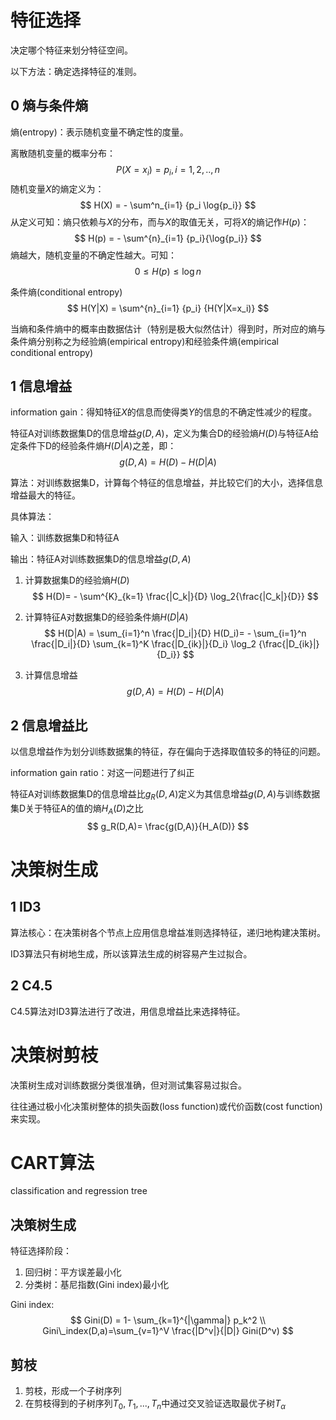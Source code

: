 # 特征选择

决定哪个特征来划分特征空间。



以下方法：确定选择特征的准则。

## 0 熵与条件熵

熵(entropy)：表示随机变量不确定性的度量。



离散随机变量的概率分布：
$$
P(X=x_i) = p_i, i=1,2,..,n
$$
随机变量$X$的熵定义为：
$$
H(X) = - \sum^n_{i=1} {p_i \log{p_i}}
$$
从定义可知：熵只依赖与$X$的分布，而与$X$的取值无关，可将$X$的熵记作$H(p)$：
$$
H(p) = - \sum^{n}_{i=1} {p_i}{\log{p_i}}
$$
熵越大，随机变量的不确定性越大。可知：
$$
0 \le H(p) \le \log n
$$


条件熵(conditional entropy)
$$
H(Y|X) = \sum^{n}_{i=1} {p_i} {H(Y|X=x_i)}
$$


当熵和条件熵中的概率由数据估计（特别是极大似然估计）得到时，所对应的熵与条件熵分别称之为经验熵(empirical entropy)和经验条件熵(empirical conditional entropy)

## 1 信息增益

information gain：得知特征$X$的信息而使得类$Y$的信息的不确定性减少的程度。

特征A对训练数据集D的信息增益$g(D,A)$，定义为集合D的经验熵$H(D)$与特征A给定条件下D的经验条件熵$H(D|A)$之差，即：
$$
g(D,A)=H(D)-H(D|A)
$$


算法：对训练数据集D，计算每个特征的信息增益，并比较它们的大小，选择信息增益最大的特征。



具体算法：

输入：训练数据集D和特征A

输出：特征A对训练数据集D的信息增益$g(D,A)$	

1. 计算数据集D的经验熵$H(D)$
   $$
   H(D)= - \sum^{K}_{k=1} \frac{|C_k|}{D} \log_2{\frac{|C_k|}{D}}
   $$

2. 计算特征A对数据集D的经验条件熵$H(D|A)$
   $$
   H(D|A) = \sum_{i=1}^n \frac{|D_i|}{D} H(D_i)= - \sum_{i=1}^n \frac{|D_i|}{D} \sum_{k=1}^K \frac{|D_{ik}|}{D_i} \log_2 {\frac{|D_{ik}|}{D_i}} 
   $$

3. 计算信息增益
   $$
   g(D,A) = H(D)-H(D|A)
   $$
   

## 2 信息增益比

以信息增益作为划分训练数据集的特征，存在偏向于选择取值较多的特征的问题。

information gain ratio：对这一问题进行了纠正



特征A对训练数据集D的信息增益比$g_R(D,A)$定义为其信息增益$g(D,A)$与训练数据集D关于特征A的值的熵$H_A(D)$之比
$$
g_R(D,A)= \frac{g(D,A)}{H_A(D)}
$$


# 决策树生成

## 1 ID3

算法核心：在决策树各个节点上应用信息增益准则选择特征，递归地构建决策树。



ID3算法只有树地生成，所以该算法生成的树容易产生过拟合。

## 2 C4.5

C4.5算法对ID3算法进行了改进，用信息增益比来选择特征。





# 决策树剪枝

决策树生成对训练数据分类很准确，但对测试集容易过拟合。

往往通过极小化决策树整体的损失函数(loss function)或代价函数(cost function)来实现。



# CART算法

classification and regression tree

## 决策树生成

特征选择阶段：

1. 回归树：平方误差最小化
2. 分类树：基尼指数(Gini index)最小化



Gini index:
$$
Gini(D) = 1- \sum_{k=1}^{|\gamma|} p_k^2 \\
Gini\_index(D,a)=\sum_{v=1}^V \frac{|D^v|}{|D|} Gini(D^v)
$$


## 剪枝

1. 剪枝，形成一个子树序列
2. 在剪枝得到的子树序列$T_0,T_1,...,T_n$中通过交叉验证选取最优子树$T_\alpha$